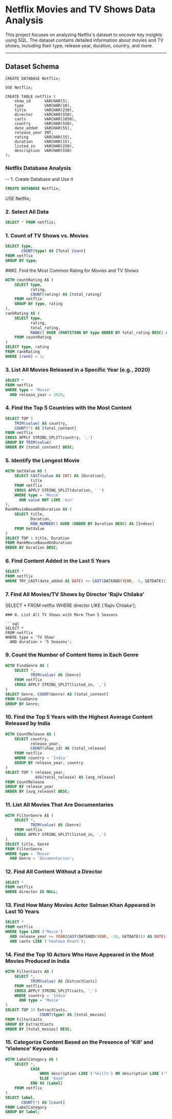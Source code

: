 # Netflix Movies and TV Shows Data Analysis

This project focuses on analyzing Netflix's dataset to uncover key insights using SQL. The dataset contains detailed information about movies and TV shows, including their type, release year, duration, country, and more.

---

## Dataset Schema

```
CREATE DATABASE Netflix;

USE Netflix;

CREATE TABLE netflix (
    show_id      VARCHAR(5),
    type         VARCHAR(10),
    title        VARCHAR(250),
    director     VARCHAR(550),
    casts        VARCHAR(1050),
    country      VARCHAR(550),
    date_added   VARCHAR(55),
    release_year INT,
    rating       VARCHAR(15),
    duration     VARCHAR(15),
    listed_in    VARCHAR(250),
    description  VARCHAR(550)
);
```
### Netflix Database Analysis

-- 1. Create Database and Use it

```sql
CREATE DATABASE Netflix;
```
USE Netflix;

### 2. Select All Data

```sql
SELECT * FROM netflix;
```
### 1. Count of TV Shows vs. Movies

```sql
SELECT type,
       COUNT(type) AS [Total Count]
FROM netflix
GROUP BY type;
```
###2. Find the Most Common Rating for Movies and TV Shows

```sql
WITH countRating AS (
    SELECT type,
           rating,
           COUNT(rating) AS [total_rating]
    FROM netflix
    GROUP BY type, rating
), 
rankRating AS (
    SELECT type,
           rating,
           total_rating,
           RANK() OVER (PARTITION BY type ORDER BY total_rating DESC) AS [rank]
    FROM countRating
)
SELECT type, rating
FROM rankRating
WHERE [rank] = 1;
```
### 3. List All Movies Released in a Specific Year (e.g., 2020)

```sql
SELECT * 
FROM netflix
WHERE type = 'Movie' 
  AND release_year = 2020;
```

### 4. Find the Top 5 Countries with the Most Content

```sql
SELECT TOP 5
    TRIM(value) AS country,
    COUNT(*) AS [total_content]
FROM netflix
CROSS APPLY STRING_SPLIT(country, ',')
GROUP BY TRIM(value)
ORDER BY [total_content] DESC;
```
### 5. Identify the Longest Movie

```sql
WITH GetValue AS (
    SELECT CAST(value AS INT) AS [Duration], 
           title
    FROM netflix 
    CROSS APPLY STRING_SPLIT(duration, ' ')
    WHERE type = 'Movie' 
      AND value NOT LIKE 'min'
), 
RankMovieBasedOnDuration AS (
    SELECT title,
           Duration,
           ROW_NUMBER() OVER (ORDER BY Duration DESC) AS [Indexs]
    FROM GetValue
)
SELECT TOP 1 title, Duration 
FROM RankMovieBasedOnDuration 
ORDER BY Duration DESC;

```
### 6. Find Content Added in the Last 5 Years

```sql
SELECT * 
FROM netflix
WHERE TRY_CAST(date_added AS DATE) >= CAST(DATEADD(YEAR, -5, GETDATE()) AS DATE);
```
### 7. Find All Movies/TV Shows by Director 'Rajiv Chilaka'

SELECT * 
FROM netflix 
WHERE director LIKE ('Rajiv Chilaka');
```
### 8. List All TV Shows with More Than 5 Seasons

```sql
SELECT * 
FROM netflix
WHERE type = 'TV Show' 
  AND duration > '5 Seasons';
```
### 9. Count the Number of Content Items in Each Genre

```sql
WITH FindGenre AS (
    SELECT *, 
           TRIM(value) AS [Genre] 
    FROM netflix 
    CROSS APPLY STRING_SPLIT(listed_in, ',')
)
SELECT Genre, COUNT(Genre) AS [total_content]
FROM FindGenre
GROUP BY Genre;
```
### 10. Find the Top 5 Years with the Highest Average Content Released by India

```sql
WITH CountRelease AS (
    SELECT country, 
           release_year, 
           COUNT(show_id) AS [total_release]
    FROM netflix 
    WHERE country = 'India'
    GROUP BY release_year, country
)
SELECT TOP 5 release_year, 
             AVG(total_release) AS [avg_release]
FROM CountRelease 
GROUP BY release_year
ORDER BY [avg_release] DESC;
```
### 11. List All Movies That Are Documentaries

```sql
WITH FilterGenre AS (
    SELECT *, 
           TRIM(value) AS [Genre]
    FROM netflix
    CROSS APPLY STRING_SPLIT(listed_in, ',')
)
SELECT title, Genre
FROM FilterGenre 
WHERE type = 'Movie' 
  AND Genre = 'Documentaries';
```
### 12. Find All Content Without a Director

```sql
SELECT * 
FROM netflix 
WHERE director IS NULL;
```
### 13. Find How Many Movies Actor Salman Khan Appeared in Last 10 Years

```sql
SELECT * 
FROM netflix
WHERE type LIKE ('Movie') 
  AND release_year >= YEAR(CAST(DATEADD(YEAR, -10, GETDATE()) AS DATE))
  AND casts LIKE ('%Salman Khan%');
```
### 14. Find the Top 10 Actors Who Have Appeared in the Most Movies Produced in India

```sql
WITH FilterCasts AS (
    SELECT *, 
           TRIM(value) AS [ExtractCasts]
    FROM netflix 
    CROSS APPLY STRING_SPLIT(casts, ',')
    WHERE country = 'India' 
      AND type = 'Movie'
)
SELECT TOP 10 ExtractCasts, 
               COUNT(type) AS [total_movies]
FROM FilterCasts 
GROUP BY ExtractCasts
ORDER BY [total_movies] DESC;
```
### 15. Categorize Content Based on the Presence of 'Kill' and 'Violence' Keywords

```sql
WITH LabelCategory AS (
    SELECT *,
           CASE 
               WHEN description LIKE ('%kill%') OR description LIKE ('%violence%') THEN 'Bad'
               ELSE 'Good'
           END AS [Label]
    FROM netflix
)
SELECT label, 
       COUNT(*) AS [count]
FROM LabelCategory
GROUP BY label;
```

